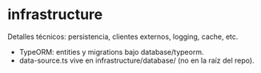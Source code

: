 # infrastructure

Detalles técnicos: persistencia, clientes externos, logging, cache, etc.

- TypeORM: entities y migrations bajo database/typeorm.
- data-source.ts vive en infrastructure/database/ (no en la raíz del repo).
